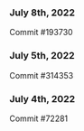 ### July 8th, 2022

Commit #193730

### July 5th, 2022

Commit #314353


### July 4th, 2022

Commit #72281

